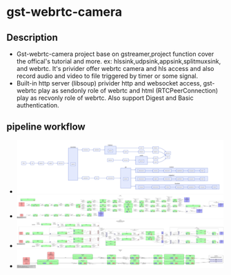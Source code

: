 # gst-webrtc-camera

## Description

* Gst-webrtc-camera project base on gstreamer,project function cover the offical's tutorial and more. ex: hlssink,udpsink,appsink,splitmuxsink, and webrtc. It's privider offer webrtc camera and hls access and also record audio and video to file  triggered by timer or some signal.
* Built-in http server (libsoup) privider http and websocket access, gst-webrtc play as sendonly role of webrtc and html (RTCPeerConnection) play as recvonly role of webrtc. Also support Digest and Basic authentication.

## pipeline workflow

* ![readme.svg](readme.svg)
* ![playing.png](playing.png)
* ![webrtcbin.png](webrtcbin.png)
* ![udpsrc.png](udpsrc.png)
